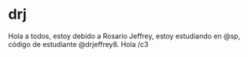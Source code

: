 # drj
Hola a todos, estoy debido a Rosario Jeffrey, estoy estudiando en @sp, código de estudiante @drjeffrey8. Hola
/c3
